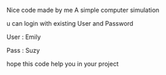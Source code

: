 Nice code made by me
A simple computer simulation 

u can login with existing User and Password

User : Emily

Pass : Suzy

hope this code help you in your project

